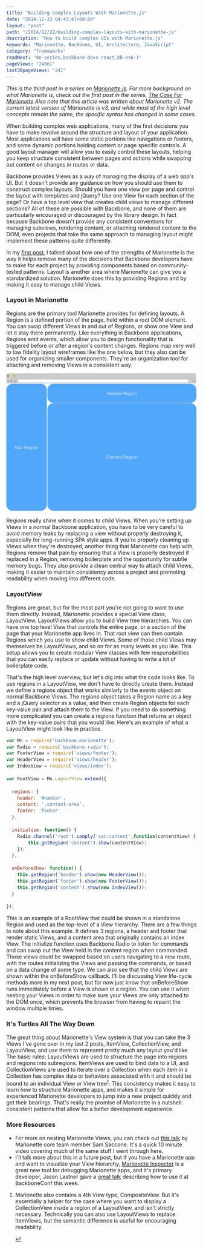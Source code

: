 ```yaml
---
title: "Building Complex Layouts With Marionette.js"
date: "2014-12-22 04:43:47+00:00"
layout: "post"
path: "/2014/12/22/building-complex-layouts-with-marionette-js"
description: "How to build complex UIs with Marionette.js"
keywords: "Marionette, Backbone, UI, Architecture, JavaScript"
category: "frameworks"
readNext: "mn-series,backbone-devs-react,bb-es6-1"
pageViews: "24061"
last30pageViews: "241"
---
```


*This is the third post in a series on [Marionette.js][marionette].  For more background on what Marionette is, check out the first post in the series, [The Case For Marionette][caseformarionette]  Also note that this article was written about Marionette v2.  The current latest version of Marionette is v3, and while most of the high level concepts remain the same, the specific syntax has changed in some cases.*

When building complex web applications, many of the first decisions you have to make revolve around the structure and layout of your application. Most applications will have some static portions like navigations or footers, and some dynamic portions holding content or page specific controls.  A good layout manager will allow you to easily control these layouts, helping you keep structure consistent between pages and actions while swapping out content on changes in routes or data.  

Backbone provides Views as a way of managing the display of a web app's UI.  But it doesn't provide any guidance on how you should use them to construct complex layouts.  Should you have one view per page and control the layout with templates and jQuery?  Use one View for each section of the page?  Or have a top level view that creates child views to manage different sections?  All of these are possible with Backbone, and none of them are particularly encouraged or discouraged by the library design.  In fact because Backbone doesn't provide any consistent conventions for managing subviews, rendering content, or attaching rendered content to the DOM, even projects that take the same approach to managing layout might implement these patterns quite differently.

In my [first post][caseformarionette], I talked about how one of the strengths of Marionette is the way it helps remove many of the decisions that Backbone developers have to make for each project by providing components based on community-tested patterns.  Layout is another area where Marionette can give you a standardized solution.  Marionette does this by providing Regions and by making it easy to manage child Views.


### Layout in Marionette

Regions are the primary tool Marionette provides for defining layouts.  A Region is a defined portion of the page, held within a root DOM element. You can swap different Views in and out of Regions, or show one View and let it stay there permanently.  Like everything in Backbone applications, Regions emit events, which allow you to design functionality that is triggered before or after a region's content changes.  Regions map very well to low fidelity layout wireframes like the one below, but they also can be used for organizing smaller components.  They're an organization tool for attaching and removing Views in a consistent way.

![Regions image](marionette_regions-1.png)

Regions really shine when it comes to child Views.  When you're setting up Views in a normal Backbone application, you have to be very careful to avoid memory leaks by replacing a view without properly destroying it, especially for long-running SPA style apps. If you're properly cleaning up Views when they're destroyed, another thing that Marionette can help with, Regions remove that pain by ensuring that a View is properly destroyed if replaced in a Region, removing boilerplate and the opportunity for subtle memory bugs.  They also provide a clean central way to attach child Views, making it easier to maintain consistency across a project and promoting readability when moving into different code.

### LayoutView

Regions are great, but for the most part you're not going to want to use them directly.  Instead, Marionette provides a special View class, LayoutView.  LayoutViews allow you to build View tree hierarchies.  You can have one top level View that controls the entire page, or a section of the page that your Marionette app lives in.  That root view can then contain Regions which you use to show child Views.  Some of those child Views may themselves be LayoutViews, and so on for as many levels as you like.  This setup allows you to create modular View classes with few responsibilities that you can easily replace or update without having to write a lot of boilerplate code.

That's the high level overview, but let's dig into what the code looks like.  To use regions in a LayoutView, we don't have to directly create them.  Instead we define a regions object that works similarly to the events object on normal Backbone Views.  The regions object takes a Region name as a key and a jQuery selector as a value, and then create Region objects for each key-value pair and attach them to the View.  If you need to do something more complicated you can create a regions function that returns an object with the key-value pairs that you would like.  Here's an example of what a LayoutView might look like in practice.

```javascript
var Mn = require('backbone.marionette');
var Radio = require('backbone.radio');
var FooterView = require('views/footer');
var HeaderView = require('views/header');
var IndexView = require('views/index');

var RootView = Mn.LayoutView.extend({

  regions: {
    header: '#navbar',
    content: '.content-area',
    footer: 'footer'
  },

  initialize: function() {
    Radio.channel('root').comply('set:content',function(contentView) {
        this.getRegion('content').show(contentView);
    });
  },

  onBeforeShow: function() {
    this.getRegion('header').show(new HeaderView());
    this.getRegion('footer').show(new FooterView());
    this.getRegion('content').show(new IndexView());
  }

});

```

This is an example of a RootView that could be shown in a standalone Region and used as the top-level of a View hierarchy.  There are a few things to note about this example.  It defines 3 regions, a header and footer that render static Views, and a content area that originally contains an index View.  The initialize function uses Backbone.Radio to listen for commands and can swap out the View held in the content region when commanded. Those views could be swapped based on users navigating to a new route, with the routes initializing the Views and passing the commands, or based on a data change of some type.  We can also see that the child Views are shown within the onBeforeShow callback.  I'll be discussing View life-cycle methods more in my next post, but for now just know that onBeforeShow runs immediately before a View is shown in a region.  You can use it when nesting your Views in order to make sure your Views are only attached to the DOM once, which prevents the browser from having to repaint the window multiple times.


### It's Turtles All The Way Down

The great thing about Marionette's View system is that you can take the 3 Views I've gone over in my last 2 posts, ItemView, CollectionView, and LayoutView, and use them to represent pretty much any layout you'd like.  The basic rules: LayoutViews are used to structure the page into regions and regions into subregions. ItemViews are used to bind data to a UI, and CollectionViews are used to iterate over a Collection when each item in a Collection has complex data or behaviors associated with it and should be bound to an individual View or View tree<sup id="fnref:1">[1](#fn:1)</sup>. This consistency makes it easy to learn how to structure Marionette apps, and makes it simple for experienced Marionette developers to jump into a new project quickly and get their bearings.  That's really the promise of Marionette in a nutshell: consistent patterns that allow for a better development experience.


### More Resources

- For more on nesting Marionette Views, you can check out [this talk][nestingvideo] by Marionette core team member Sam Saccone.  It's a quick 10 minute video covering much of the same stuff I went through here.
- I'll talk more about this in a future post, but if you have a Marionette app and want to visualize your View hierarchy, [Marionette Inspector][inspector] is a great new tool for debugging Marionette apps, and it's primary developer, Jason Lastner gave a [great talk][inspectortalk] describing how to use it at BackboneConf this week.

<div class="footnotes">
<ol>
    <li class="footnote" id="fn:1">
        <p>
        Marionette also contains a 4th View type, CompositeView.  But it's essentially a helper for the case where you want to display a CollectionView inside a region of a LayoutView, and isn't strictly necessary.  Technically you can also use LayoutViews to replace ItemViews, but the semantic difference is useful for encouraging readability.
        </p>
        <a href="#fnref:1" title="return to article"> ↩</a></p>
    </li>
</ol>
</div>

[marionette]: http://marionettejs.com/
[bindingdata]: http://benmccormick.org/2014/12/10/marionette-explained-connecting-your-data-to-your-views/
[caseformarionette]: http://benmccormick.org/2014/12/02/the-case-for-marionette-js/
[nestingvideo]: https://www.youtube.com/watch?v=CTr-tTwRH3o
[inspector]: https://github.com/marionettejs/marionette.inspector
[inspectortalk]: https://www.youtube.com/watch?v=jbGm3mJXh_s
[jobpost]: http://benmccormick.org/2014/12/18/come-build-with-me/
